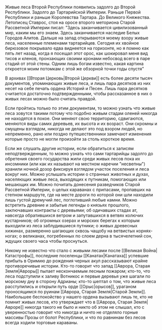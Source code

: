 Живые леса Второй Республики появились задолго до Второй Республики. Задолго до Тартарийской Империи. Раньше Первой Республики и раньше Королевства Тартара. До Великого Княжества. 
Летописец Ставрос, стоя на оросе второго меториона Старой Рассветной Империи писал:
"Здесь заканчивается цивилизованный мир, каким мы его знаем. Здесь заканчивается наследие Белых Городов Алитов. Дальше на запад открываются моему взору живые леса, населенные племенами тартарийцев. Сегодня их хвойное бирюзовое покрывало едва виднеется на горизонте, но я помню как пять лет назад, когда я посещал этот орос, как шокировал меня вид тисов и кленов, пронзающих своими кронами небосвод всего в паре стадий от этой стены. Одним лишь богам известно, какая картина откроется моим потомкам с этой же обзорной точки годы спустя"

В архивах [[Вторая Церковь|Второй Церкви]] есть более десяти тысяч документов, упоминающих живые леса, и лишь пара десятков из них несет на себе печать ордена Историй и Песен. Лишь пара десятков считается достаточно подтвержденными, чтобы рассказанное в них о живых лесах можно было считать правдой.

Если пройтись только по этим документам, то можно узнать что живые леса зовутся такими потому что подобно живым стадам оленей никогда не находятся в покое. Они меняют свою территорию, сдвигаются, меняются виды самих деревьев, их высота и их возраст. Они скромны и смущены взглядом, никогда не делают это под взором людей, но непременно, рано или поздно путешественники замечают изменения которые просто не могли произойти за столь короткое время.

Если же слушать другие истории, если обратиться к записям неподтвержденным, то можно узнать что сами тартарийцы задолго до обретения своего государства жили среди живых лесов пока их инсомники (или как их называют на местном наречии "несвепны") хранили ночной дозор фиксируя взглядом участок поселения и леса вокруг них. Можно услышать истории о странных животных и духах, населяющих живые леса, выходящих к путникам, помогающих или мешающих им. Можно почитать донесения разведчиков Старой Рассветной Империи, о целых караванах с припасами, пропавших на степном маршруте, где на месте дороги по которой они шли находили лишь густой дремучий лес, поглотивший любые камни. Можно встретить древние и забытые легенды о князьях прошлого, заключавших контракты с деревьями; об одичавших стадах ат, навсегда обратившихся ветром и запутавшихся в ветвях колючих кустарников; об огромных озерах и морских берегах к которым выходили из леса заблудившиеся путники; о живых древесных хижинах, размеренно шагающих сквозь чащобу на ветвистых корнях-ногах; о великанах, погребенных по слоем дерна в тысячелетний сон, ждущих своего часа чтобы проснуться.

Никому не известно что стало с живыми лесами после [[Великая Война|Катастрофы]], последние поселенцы [[Канатах|Канатаха]] успевшие прибыть в Оримию до рождения черных акул рассказывают крайне противоречивые истории. Кто-то говорит что запад [[Аврора, Старая Земля|Авроры]] пылает нескончаемым лесным пожаром; кто-то, что леса подступили к заливу Вотникос и первые деревья уже шагали по морскому дну в сторону Адрианы; кто-то шептал о том, что живые леса расступились и открыли путь орде [[Орыс|орысов]], ураганом проносящимся по руинам [[Аврора, Старая Земля|Старой Земли]]. Наибольшее беспокойство у нашего ордена вызывают лишь те, кто не помнит живых лесов, кто утверждает что в [[Аврора, Старая Земля|Авроре]] никогда такого не было и никто об этом не слышал, кто с уверенностью говорит что никогда и ничто не отделяло горные массивы Прозы от болот Республики, и что по равнинам без лесов всегда ходили торговые караваны.